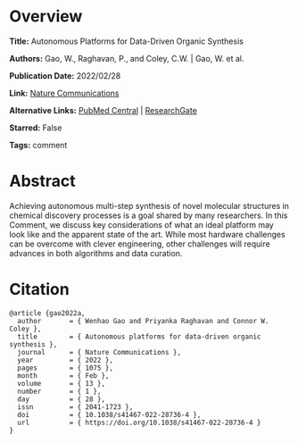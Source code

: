 # Overview
**Title:**
Autonomous Platforms for Data-Driven Organic Synthesis

**Authors:**
Gao, W., Raghavan, P., and Coley, C.W. |
Gao, W. et al.

**Publication Date:**
2022/02/28

**Link:**
[Nature Communications](https://www.nature.com/articles/s41467-022-28736-4)

**Alternative Links:**
[PubMed Central](https://pmc.ncbi.nlm.nih.gov/articles/PMC8885738) |
[ResearchGate](https://www.researchgate.net/publication/358903806_Autonomous_platforms_for_data-driven_organic_synthesis)

**Starred:**
False

**Tags:**
comment


# Abstract
Achieving autonomous multi-step synthesis of novel molecular structures in chemical discovery processes is a goal shared by many researchers.
In this Comment, we discuss key considerations of what an ideal platform may look like and the apparent state of the art.
While most hardware challenges can be overcome with clever engineering, other challenges will require advances in both algorithms and data curation.


# Citation
```
@article {gao2022a,
  author       = { Wenhao Gao and Priyanka Raghavan and Connor W. Coley },
  title        = { Autonomous platforms for data-driven organic synthesis },
  journal      = { Nature Communications },
  year         = { 2022 },
  pages        = { 1075 },
  month        = { Feb },
  volume       = { 13 },
  number       = { 1 },
  day          = { 28 },
  issn         = { 2041-1723 },
  doi          = { 10.1038/s41467-022-28736-4 },
  url          = { https://doi.org/10.1038/s41467-022-28736-4 }
}
```

